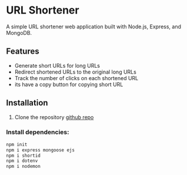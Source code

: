 # URL Shortener

A simple URL shortener web application built with Node.js, Express, and MongoDB.

## Features

- Generate short URLs for long URLs
- Redirect shortened URLs to the original long URLs
- Track the number of clicks on each shortened URL
- its have a copy button for copying short URL

## Installation
1. Clone the repository
[github repo](https://github.com/sunilsimar/Url_Shortner.git)

### Install dependencies:
```bash
npm init
npm i express mongoose ejs
npm i shortid
npm i dotenv
npm i nodemon 

   

